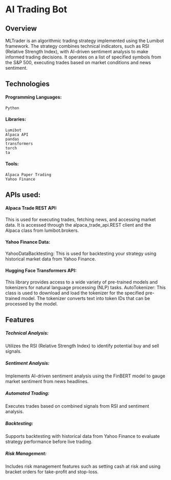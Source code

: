 # AI Trading Bot

## Overview

MLTrader is an algorithmic trading strategy implemented using the Lumibot framework. The strategy combines technical indicators, such as RSI (Relative Strength Index), with AI-driven sentiment analysis to make informed trading decisions. It operates on a list of specified symbols from the S&P 500, executing trades based on market conditions and news sentiment.



## Technologies

  #### Programming Languages: 
    Python
  #### Libraries:
    Lumibot
    Alpaca API
    pandas
    transformers
    torch
    ta
  #### Tools:
    Alpaca Paper Trading
    Yahoo Finance

## APIs used:

  #### Alpaca Trade REST API: 
  This is used for executing trades, fetching news, and accessing market data. It is accessed through the alpaca_trade_api.REST client and the Alpaca class from lumibot.brokers. 

  #### Yahoo Finance Data:
  YahooDataBacktesting: This is used for backtesting your strategy using historical market data from Yahoo Finance.

 #### Hugging Face Transformers API:
  This library provides access to a wide variety of pre-trained models and tokenizers for natural language processing (NLP) tasks.
  AutoTokenizer: This class is used to download and load the tokenizer for the specified pre-trained model. The tokenizer converts text into token IDs that can be processed by the       model.

## Features

  ##### Technical Analysis: 
  Utilizes the RSI (Relative Strength Index) to identify potential buy and sell signals.
  ##### Sentiment Analysis: 
  Implements AI-driven sentiment analysis using the FinBERT model to gauge market sentiment from news headlines.
  ##### Automated Trading: 
  Executes trades based on combined signals from RSI and sentiment analysis.
  ##### Backtesting: 
  Supports backtesting with historical data from Yahoo Finance to evaluate strategy performance before live trading.
  ##### Risk Management: 
  Includes risk management features such as setting cash at risk and using bracket orders for take-profit and stop-loss.
